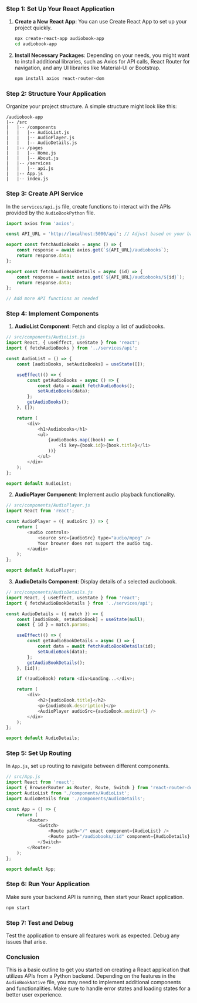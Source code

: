 ### Step 1: Set Up Your React Application

1. **Create a New React App**:
   You can use Create React App to set up your project quickly.

   ```bash
   npx create-react-app audiobook-app
   cd audiobook-app
   ```

2. **Install Necessary Packages**:
   Depending on your needs, you might want to install additional libraries, such as Axios for API calls, React Router for navigation, and any UI libraries like Material-UI or Bootstrap.

   ```bash
   npm install axios react-router-dom
   ```

### Step 2: Structure Your Application

Organize your project structure. A simple structure might look like this:

```
/audiobook-app
|-- /src
|   |-- /components
|   |   |-- AudioList.js
|   |   |-- AudioPlayer.js
|   |   |-- AudioDetails.js
|   |-- /pages
|   |   |-- Home.js
|   |   |-- About.js
|   |-- /services
|   |   |-- api.js
|   |-- App.js
|   |-- index.js
```

### Step 3: Create API Service

In the `services/api.js` file, create functions to interact with the APIs provided by the `AudioBookPython` file.

```javascript
import axios from 'axios';

const API_URL = 'http://localhost:5000/api'; // Adjust based on your backend

export const fetchAudioBooks = async () => {
    const response = await axios.get(`${API_URL}/audiobooks`);
    return response.data;
};

export const fetchAudioBookDetails = async (id) => {
    const response = await axios.get(`${API_URL}/audiobooks/${id}`);
    return response.data;
};

// Add more API functions as needed
```

### Step 4: Implement Components

1. **AudioList Component**: Fetch and display a list of audiobooks.

```javascript
// src/components/AudioList.js
import React, { useEffect, useState } from 'react';
import { fetchAudioBooks } from '../services/api';

const AudioList = () => {
    const [audioBooks, setAudioBooks] = useState([]);

    useEffect(() => {
        const getAudioBooks = async () => {
            const data = await fetchAudioBooks();
            setAudioBooks(data);
        };
        getAudioBooks();
    }, []);

    return (
        <div>
            <h1>Audiobooks</h1>
            <ul>
                {audioBooks.map((book) => (
                    <li key={book.id}>{book.title}</li>
                ))}
            </ul>
        </div>
    );
};

export default AudioList;
```

2. **AudioPlayer Component**: Implement audio playback functionality.

```javascript
// src/components/AudioPlayer.js
import React from 'react';

const AudioPlayer = ({ audioSrc }) => {
    return (
        <audio controls>
            <source src={audioSrc} type="audio/mpeg" />
            Your browser does not support the audio tag.
        </audio>
    );
};

export default AudioPlayer;
```

3. **AudioDetails Component**: Display details of a selected audiobook.

```javascript
// src/components/AudioDetails.js
import React, { useEffect, useState } from 'react';
import { fetchAudioBookDetails } from '../services/api';

const AudioDetails = ({ match }) => {
    const [audioBook, setAudioBook] = useState(null);
    const { id } = match.params;

    useEffect(() => {
        const getAudioBookDetails = async () => {
            const data = await fetchAudioBookDetails(id);
            setAudioBook(data);
        };
        getAudioBookDetails();
    }, [id]);

    if (!audioBook) return <div>Loading...</div>;

    return (
        <div>
            <h2>{audioBook.title}</h2>
            <p>{audioBook.description}</p>
            <AudioPlayer audioSrc={audioBook.audioUrl} />
        </div>
    );
};

export default AudioDetails;
```

### Step 5: Set Up Routing

In `App.js`, set up routing to navigate between different components.

```javascript
// src/App.js
import React from 'react';
import { BrowserRouter as Router, Route, Switch } from 'react-router-dom';
import AudioList from './components/AudioList';
import AudioDetails from './components/AudioDetails';

const App = () => {
    return (
        <Router>
            <Switch>
                <Route path="/" exact component={AudioList} />
                <Route path="/audiobooks/:id" component={AudioDetails} />
            </Switch>
        </Router>
    );
};

export default App;
```

### Step 6: Run Your Application

Make sure your backend API is running, then start your React application.

```bash
npm start
```

### Step 7: Test and Debug

Test the application to ensure all features work as expected. Debug any issues that arise.

### Conclusion

This is a basic outline to get you started on creating a React application that utilizes APIs from a Python backend. Depending on the features in the `AudioBookNative` file, you may need to implement additional components and functionalities. Make sure to handle error states and loading states for a better user experience.
